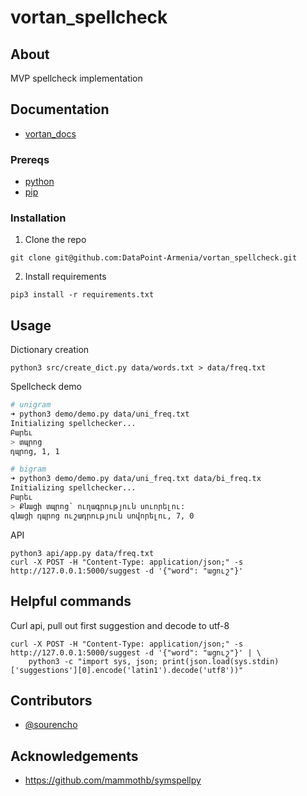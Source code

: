 # vortan_spellcheck

## About

MVP spellcheck implementation

## Documentation

- [vortan_docs](https://github.com/DataPoint-Armenia/vortan_docs)

### Prereqs

- [python](https://www.python.org/downloads/)
- [pip](https://pypi.org/project/pip/)

### Installation

1. Clone the repo
```
git clone git@github.com:DataPoint-Armenia/vortan_spellcheck.git
```
2. Install requirements
```
pip3 install -r requirements.txt
```

## Usage

Dictionary creation
```
python3 src/create_dict.py data/words.txt > data/freq.txt
```

Spellcheck demo
```bash
# unigram
➜ python3 demo/demo.py data/uni_freq.txt
Initializing spellchecker...
Բարեւ
> տպրոց
դպրոց, 1, 1

# bigram
➜ python3 demo/demo.py data/uni_freq.txt data/bi_freq.tx
Initializing spellchecker...
Բարեւ
> Քնացի տպրոց՝ ուղագրություն սուորելու:  
գնացի դպրոց ուշադրություն սովորելու, 7, 0
```

API
```
python3 api/app.py data/freq.txt
curl -X POST -H "Content-Type: application/json;" -s http://127.0.0.1:5000/suggest -d '{"word": "ացուշ"}'
```

## Helpful commands

Curl api, pull out first suggestion and decode to utf-8
```
curl -X POST -H "Content-Type: application/json;" -s http://127.0.0.1:5000/suggest -d '{"word": "ացուշ"}' | \
    python3 -c "import sys, json; print(json.load(sys.stdin)['suggestions'][0].encode('latin1').decode('utf8'))"
```

## Contributors

- [@sourencho](https://github.com/sourencho)

## Acknowledgements

- https://github.com/mammothb/symspellpy

